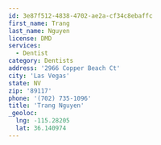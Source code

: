 ```yaml
---
id: 3e87f512-4838-4702-ae2a-cf34c8ebaffc
first_name: Trang
last_name: Nguyen
license: DMD
services:
  - Dentist
category: Dentists
address: '2966 Copper Beach Ct'
city: 'Las Vegas'
state: NV
zip: '89117'
phone: '(702) 735-1096'
title: 'Trang Nguyen'
_geoloc:
  lng: -115.28205
  lat: 36.140974
---
```

